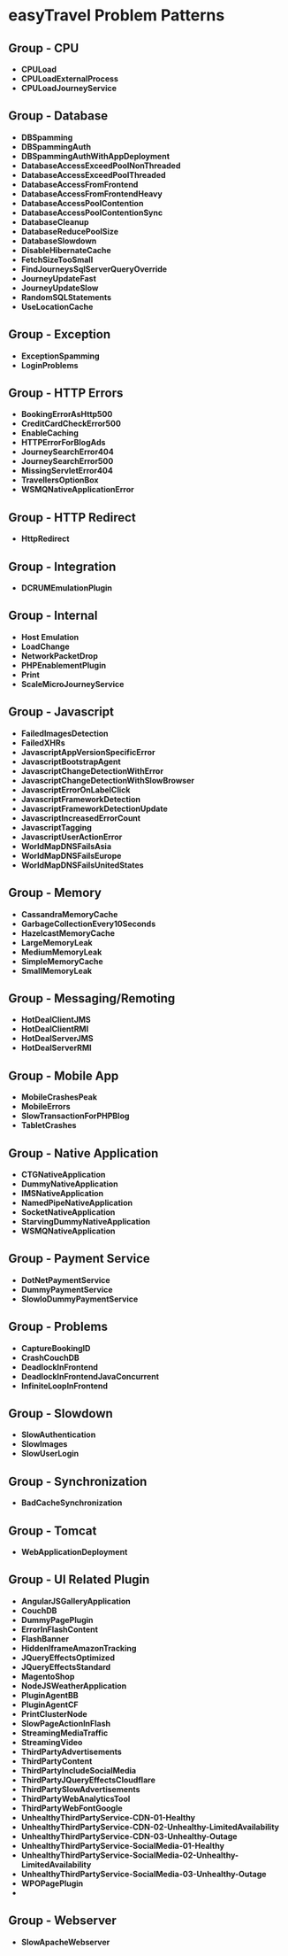 # easyTravel Problem Patterns

## Group - CPU

- **CPULoad**
- **CPULoadExternalProcess**
- **CPULoadJourneyService**

## Group - Database

- **DBSpamming**
- **DBSpammingAuth**
- **DBSpammingAuthWithAppDeployment**
- **DatabaseAccessExceedPoolNonThreaded**
- **DatabaseAccessExceedPoolThreaded**
- **DatabaseAccessFromFrontend**
- **DatabaseAccessFromFrontendHeavy**
- **DatabaseAccessPoolContention**
- **DatabaseAccessPoolContentionSync**
- **DatabaseCleanup**
- **DatabaseReducePoolSize**
- **DatabaseSlowdown**
- **DisableHibernateCache**
- **FetchSizeTooSmall**
- **FindJourneysSqlServerQueryOverride**
- **JourneyUpdateFast**
- **JourneyUpdateSlow**
- **RandomSQLStatements**
- **UseLocationCache**

## Group - Exception

- **ExceptionSpamming**
- **LoginProblems**

## Group - HTTP Errors

- **BookingErrorAsHttp500**
- **CreditCardCheckError500**
- **EnableCaching**
- **HTTPErrorForBlogAds**
- **JourneySearchError404**
- **JourneySearchError500**
- **MissingServletError404**
- **TravellersOptionBox**
- **WSMQNativeApplicationError**

## Group - HTTP Redirect

- **HttpRedirect**

## Group - Integration

- **DCRUMEmulationPlugin**

## Group - Internal

- **Host Emulation**
- **LoadChange**
- **NetworkPacketDrop**
- **PHPEnablementPlugin**
- **Print**
- **ScaleMicroJourneyService**

## Group - Javascript

- **FailedImagesDetection**
- **FailedXHRs**
- **JavascriptAppVersionSpecificError**
- **JavascriptBootstrapAgent**
- **JavascriptChangeDetectionWithError**
- **JavascriptChangeDetectionWithSlowBrowser**
- **JavascriptErrorOnLabelClick**
- **JavascriptFrameworkDetection**
- **JavascriptFrameworkDetectionUpdate**
- **JavascriptIncreasedErrorCount**
- **JavascriptTagging**
- **JavascriptUserActionError**
- **WorldMapDNSFailsAsia**
- **WorldMapDNSFailsEurope**
- **WorldMapDNSFailsUnitedStates**

## Group - Memory

- **CassandraMemoryCache**
- **GarbageCollectionEvery10Seconds**
- **HazelcastMemoryCache**
- **LargeMemoryLeak**
- **MediumMemoryLeak**
- **SimpleMemoryCache**
- **SmallMemoryLeak**

## Group - Messaging/Remoting

- **HotDealClientJMS**
- **HotDealClientRMI**
- **HotDealServerJMS**
- **HotDealServerRMI**

## Group - Mobile App

- **MobileCrashesPeak**
- **MobileErrors**
- **SlowTransactionForPHPBlog**
- **TabletCrashes**

## Group - Native Application

- **CTGNativeApplication**
- **DummyNativeApplication**
- **IMSNativeApplication**
- **NamedPipeNativeApplication**
- **SocketNativeApplication**
- **StarvingDummyNativeApplication**
- **WSMQNativeApplication**

## Group - Payment Service

- **DotNetPaymentService**
- **DummyPaymentService**
- **SlowIoDummyPaymentService**

## Group - Problems

- **CaptureBookingID**
- **CrashCouchDB**
- **DeadlockInFrontend**
- **DeadlockInFrontendJavaConcurrent**
- **InfiniteLoopInFrontend**

## Group - Slowdown

- **SlowAuthentication**
- **SlowImages**
- **SlowUserLogin**

## Group - Synchronization

- **BadCacheSynchronization**

## Group - Tomcat

- **WebApplicationDeployment**

## Group - UI Related Plugin

- **AngularJSGalleryApplication**
- **CouchDB**
- **DummyPagePlugin**
- **ErrorInFlashContent**
- **FlashBanner**
- **HiddenIframeAmazonTracking**
- **JQueryEffectsOptimized**
- **JQueryEffectsStandard**
- **MagentoShop**
- **NodeJSWeatherApplication**
- **PluginAgentBB**
- **PluginAgentCF**
- **PrintClusterNode**
- **SlowPageActionInFlash**
- **StreamingMediaTraffic**
- **StreamingVideo**
- **ThirdPartyAdvertisements**
- **ThirdPartyContent**
- **ThirdPartyIncludeSocialMedia**
- **ThirdPartyJQueryEffectsCloudflare**
- **ThirdPartySlowAdvertisements**
- **ThirdPartyWebAnalyticsTool**
- **ThirdPartyWebFontGoogle**
- **UnhealthyThirdPartyService-CDN-01-Healthy**
- **UnhealthyThirdPartyService-CDN-02-Unhealthy-LimitedAvailability**
- **UnhealthyThirdPartyService-CDN-03-Unhealthy-Outage**
- **UnhealthyThirdPartyService-SocialMedia-01-Healthy**
- **UnhealthyThirdPartyService-SocialMedia-02-Unhealthy-LimitedAvailability**
- **UnhealthyThirdPartyService-SocialMedia-03-Unhealthy-Outage**
- **WPOPagePlugin**
- 
## Group - Webserver
- **SlowApacheWebserver**




